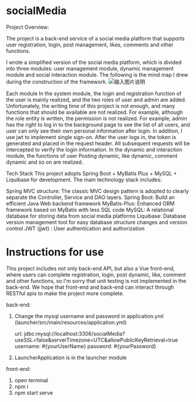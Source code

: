 # socialMedia
Project Overview:

The project is a back-end service of a social media platform that supports user registration, login, post management, likes, comments and other functions.

I wrote a simplified version of the social media platform, which is divided into three modules: user management module, dynamic management module and social interaction module. The following is the mind map I drew during the construction of the framework.
![输入图片说明](https://foruda.gitee.com/images/1739136614901016062/12aa03a8_10747971.jpeg "socialMedia-SocialMedia.jpeg")

Each module
In the system module, the login and registration function of the user is mainly realized, and the two roles of user and admin are added. Unfortunately, the writing time of this project is not enough, and many functions that should be available are not realized. For example, although the role entity is written, the permission is not realized. For example, admin has the right to log in to the background page to see the list of all users, and user can only see their own personal information after login.
In addition, I use jwt to implement single sign-on. After the user logs in, the token is generated and placed in the request header. All subsequent requests will be intercepted to verify the login information.
In the dynamic and interaction module, the functions of user Posting dynamic, like dynamic, comment dynamic and so on are realized.

Tech Stack
This project adopts Spring Boot + MyBatis Plus + MySQL + Liquibase for development. The main technology stack includes:

Spring MVC structure: The classic MVC design pattern is adopted to clearly separate the Controller, Service and DAO layers.
Spring Boot: Build an efficient Java Web backend framework
MyBatis-Plus: Enhanced ORM framework based on MyBatis with less SQL code
MySQL: A relational database for storing data from social media platforms
Liquibase: Database version management tool for easy database structure changes and version control
JWT (jjwt) : User authentication and authorization

# Instructions for use
This project includes not only back-end API, but also a Vue front-end, where users can complete registration, login, post dynamic, like, comment and other functions, so I'm sorry that unit testing is not implemented in the back-end. We hope that front-end and back-end can interact through RESTful apis to make the project more complete.

back-end:
1. Change the mysql username and password in application.yml (launcher/src/main/resources/application.yml)
   
   url: jdbc:mysql://localhost:3306/socialMedia?useSSL=false&serverTimezone=UTC&allowPublicKeyRetrieval=true
   username: #{yourUserName}
   password: #{yourPassword}

2. LauncherApplication is in the launcher module

front-end:
1. open terminal
2. npm i
3. npm start serve

